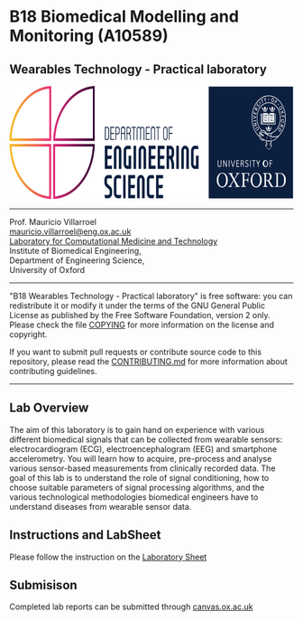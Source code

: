 # B18 Biomedical Modelling and Monitoring (A10589)

## Wearables Technology -  Practical laboratory

<p align="center">
    <img src="./figures/oxford_eng_logo.png" alt="Oxford logo" width="660" height="200" />
</p>

---


Prof. Mauricio Villarroel<br />
[mauricio.villarroel@eng.ox.ac.uk](mauricio.villarroel@eng.ox.ac.uk)\
[Laboratory for Computational Medicine and Technology](https://eng.ox.ac.uk/lcmt) <br/>
Institute of Biomedical Engineering, <br />
Department of Engineering Science,<br />
University of Oxford<br />


---

"B18 Wearables Technology -  Practical laboratory" is free software: you can redistribute it or modify it under 
the terms of the GNU General Public License as published by the Free Software 
Foundation, version 2 only. Please check the file [COPYING](COPYING) for more 
information on the license and copyright.

If you want to submit pull requests or contribute source code to this 
repository, please read the [CONTRIBUTING.md](CONTRIBUTING.md) for
more information about contributing guidelines.

---

## Lab Overview

The aim of this laboratory is to gain hand on experience with various different biomedical signals that can be collected from wearable sensors: electrocardiogram (ECG), electroencephalogram (EEG) and smartphone accelerometry. You will learn how to acquire, pre-process and analyse various sensor-based measurements from clinically recorded data. The goal of this lab is to understand the role of signal conditioning, how to choose suitable parameters of signal processing algorithms, and the various technological methodologies biomedical engineers have to understand diseases from wearable sensor data.

## Instructions and LabSheet

Please follow the instruction on the [Laboratory Sheet](B18-Wearables-Laboratory_sheet.pdf)

## Submisison 

Completed lab reports can be submitted through [canvas.ox.ac.uk](https://login.canvas.ox.ac.uk/)

